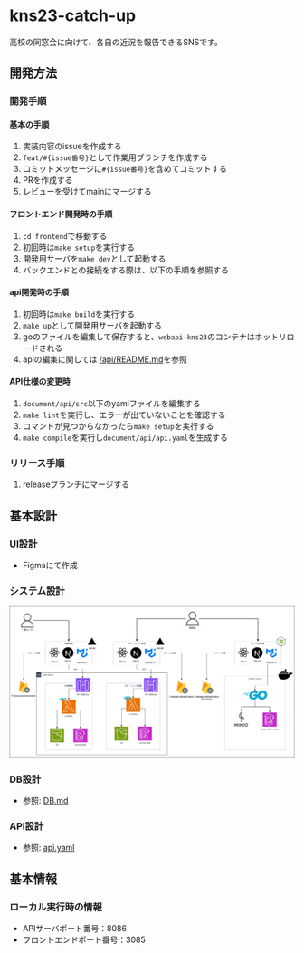 # kns23-catch-up
高校の同窓会に向けて、各自の近況を報告できるSNSです。

## 開発方法
### 開発手順
#### 基本の手順
1. 実装内容のissueを作成する
2. `feat/#{issue番号}`として作業用ブランチを作成する
3. コミットメッセージに`#{issue番号}`を含めてコミットする
4. PRを作成する
5. レビューを受けてmainにマージする

#### フロントエンド開発時の手順
1. `cd frontend`で移動する
2. 初回時は`make setup`を実行する
3. 開発用サーバを`make dev`として起動する
4. バックエンドとの接続をする際は、以下の手順を参照する

#### api開発時の手順
1. 初回時は`make build`を実行する
2. `make up`として開発用サーバを起動する
3. goのファイルを編集して保存すると、`webapi-kns23`のコンテナはホットリロードされる
4. apiの編集に関しては [/api/README.md](api/README.md)を参照

#### API仕様の変更時
1. `document/api/src`以下のyamlファイルを編集する
2. `make lint`を実行し、エラーが出ていないことを確認する
3. コマンドが見つからなかったら`make setup`を実行する
4. `make compile`を実行し`document/api/api.yaml`を生成する

### リリース手順
1. releaseブランチにマージする

## 基本設計
### UI設計
- Figmaにて作成

### システム設計
![システム構成:2024/01/09](./document/images/system-architecture.jpg)

### DB設計
- 参照: [DB.md](./document/DB.md)

### API設計
- 参照: [api.yaml](./document/api/api.yaml)

## 基本情報
### ローカル実行時の情報
- APIサーバポート番号：8086
- フロントエンドポート番号：3085
